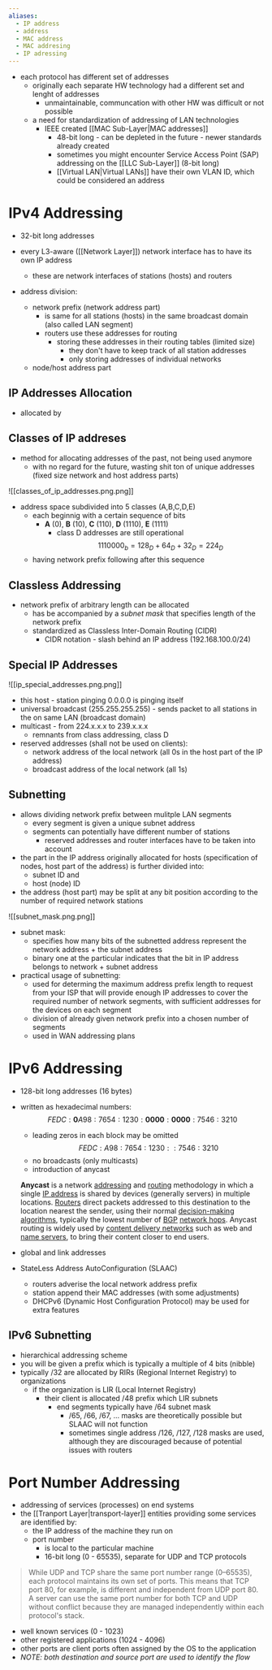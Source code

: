 ```yaml
---
aliases:
  - IP address
  - address
  - MAC address
  - MAC addresing
  - IP adressing
---
```

- each protocol has different set of addresses
	- originally each separate HW technology had a different set and lenght of addresses 
		- unmaintainable, communcation with other HW was difficult or not possible
	- a need for standardization of addressing of LAN technologies
		- IEEE created [[MAC Sub-Layer|MAC addresses]]
			- 48-bit long - can be depleted in the future - newer standards already created
			- sometimes you might encounter Service Access Point (SAP) addressing on the [[LLC Sub-Layer]] (8-bit long)
			- [[Virtual LAN|Virtual LANs]] have their own VLAN ID, which could be considered an address

# IPv4 Addressing
- 32-bit long addresses
- every L3-aware ([[Network Layer]]) network interface has to have its own IP address
	- these are network interfaces of stations (hosts) and routers

- address division:
	- network prefix (network address part) 
		- is same for all stations (hosts) in the same broadcast domain (also called LAN segment)
		- routers use these addresses for routing
			- storing these addresses in their routing tables (limited size)
				- they don't have to keep track of all station addresses
				- only storing addresses of individual networks
	- node/host address part

## IP Addresses Allocation
- allocated by 





## Classes of IP addreses
- method for allocating addresses of the past, not being used anymore
	- with no regard for the future, wasting shit ton of unique addresses (fixed size network and host address parts)

![[classes_of_ip_addresses.png.png]]

- address space subdivided into 5 classes (A,B,C,D,E)
	- each beginnig with a certain sequence of bits
		- **A** (0), **B** (10), **C** (110), **D** (1110), **E** (1111)
			- class D addresses are still operational 
$$ 1110000_b = 128_D + 64_D + 32_D = 224_D $$
	- having network prefix following after this sequence


## Classless Addressing
- network prefix of arbitrary length can be allocated
	- has be accompanied by a *subnet mask* that specifies length of the network prefix
	- standardized as Classless Inter-Domain Routing (CIDR)
		- CIDR notation - slash behind an IP address (192.168.100.0/24)

## Special IP Addresses

![[ip_special_addresses.png.png]]

- this host - station pinging 0.0.0.0 is pinging itself
- universal broadcast (255.255.255.255) - sends packet to all stations in the on same LAN (broadcast domain)
- multicast - from 224.x.x.x to 239.x.x.x 
	- remnants from class addressing, class D
- reserved addresses (shall not be used on clients):
	- network address of the local network (all 0s in the host part of the IP address)
	- broadcast address of the local network (all 1s)

## Subnetting
- allows dividing network prefix between mulitple LAN segments
	- every segment is given a unique subnet address
	- segments can potentially have different number of stations
		- reserved addresses and router interfaces have to be taken into account
- the part in the IP address originally allocated for hosts (specification of nodes, host part of the address) is further divided into:
	- subnet ID and 
	- host (node) ID
- the address (host part) may be split at any bit position according to the number of required network stations

![[subnet_mask.png.png]]

- subnet mask:
	- specifies how many bits of the subnetted address represent the network address + the subnet address
	- binary one at the particular indicates that the bit in IP address belongs to network + subnet address
- practical usage of subnetting:
	- used for determing the maximum address prefix length to request from your ISP that will provide enough IP addresses to cover the required number of network segments, with sufficient addresses for the devices on each segment
	- division of already given network prefix into a chosen number of segments
	- used in WAN addressing plans


# IPv6 Addressing
- 128-bit long addresses (16 bytes)
- written as hexadecimal numbers:
$$FEDC:\textbf{0}A98:7654:1230:\textbf{0000}:\textbf{0000}:7546:3210$$
	- leading zeros in each block may be omitted
$$FEDC:A98:7654:1230::7546:3210$$
	- no broadcasts (only multicasts)
	- introduction of anycast
	
	**Anycast** is a network [addressing](https://en.wikipedia.org/wiki/Addressing "Addressing") and [routing](https://en.wikipedia.org/wiki/Routing "Routing") methodology in which a single [IP address](https://en.wikipedia.org/wiki/IP_address "IP address") is shared by devices (generally servers) in multiple locations. [Routers](https://en.wikipedia.org/wiki/Router_(computing) "Router (computing)") direct packets addressed to this destination to the location nearest the sender, using their normal [decision-making algorithms](https://en.wikipedia.org/wiki/Routing_algorithms "Routing algorithms"), typically the lowest number of [BGP](https://en.wikipedia.org/wiki/Border_gateway_protocol "Border gateway protocol") [network hops](https://en.wikipedia.org/wiki/Hop_(networking) "Hop (networking)"). Anycast routing is widely used by [content delivery networks](https://en.wikipedia.org/wiki/Content_delivery_network "Content delivery network") such as web and [name servers](https://en.wikipedia.org/wiki/Name_server "Name server"), to bring their content closer to end users.

- global and link addresses
- StateLess Address AutoConfiguration (SLAAC)
	- routers adverise the local network address prefix
	- station append their MAC addresses (with some adjustments)
	- DHCPv6 (Dynamic Host Configuration Protocol) may be used for extra features

## IPv6 Subnetting
- hierarchical addressing scheme
- you will be given a prefix which is typically a multiple of 4 bits (nibble)
- typically /32 are allocated by RIRs (Regional Internet Registry) to organizations
	- if the organization is LIR (Local Internet Registry) 
		- their client is allocated /48 prefix which LIR subnets
			- end segments typically have /64 subnet mask
				- /65, /66, /67, ... masks are theoretically possible but SLAAC will not function
				- sometimes single address /126, /127, /128 masks are used, although they are discouraged because of potential issues with routers

# Port Number Addressing
- addressing of services (processes) on end systems
- the [[Tranport Layer|transport-layer]] entities providing some services are identified by:
	- the IP address of the machine they run on
	- port number 
		- is local to the particular machine
		- 16-bit long (0 - 65535), separate for UDP and TCP protocols
> While UDP and TCP share the same port number range (0–65535), each protocol maintains its own set of ports. This means that TCP port 80, for example, is different and independent from UDP port 80. A server can use the same port number for both TCP and UDP without conflict because they are managed independently within each protocol's stack.
- well known services (0 - 1023)
- other registered applications (1024 - 4096)
- other ports are client ports often assigned by the OS to the application
- *NOTE: both destination and source port are used to identify the flow*




